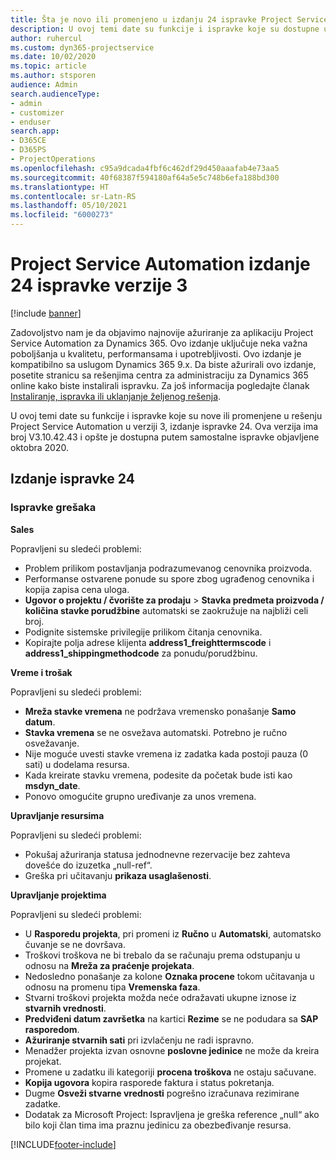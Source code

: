 ```yaml
---
title: Šta je novo ili promenjeno u izdanju 24 ispravke Project Service Automation verzije 3
description: U ovoj temi date su funkcije i ispravke koje su dostupne u izdanju 24 ispravke za Project Service Automation verzije 3.
author: ruhercul
ms.custom: dyn365-projectservice
ms.date: 10/02/2020
ms.topic: article
ms.author: stsporen
audience: Admin
search.audienceType:
- admin
- customizer
- enduser
search.app:
- D365CE
- D365PS
- ProjectOperations
ms.openlocfilehash: c95a9dcada4fbf6c462df29d450aaafab4e73aa5
ms.sourcegitcommit: 40f68387f594180af64a5e5c748b6efa188bd300
ms.translationtype: HT
ms.contentlocale: sr-Latn-RS
ms.lasthandoff: 05/10/2021
ms.locfileid: "6000273"
---
```

# <a name="project-service-automation-update-release-24-v3"></a>Project Service Automation izdanje 24 ispravke verzije 3

[!include [banner](../includes/psa-now-project-operations.md)]

Zadovoljstvo nam je da objavimo najnovije ažuriranje za aplikaciju Project Service Automation za Dynamics 365. Ovo izdanje uključuje neka važna poboljšanja u kvalitetu, performansama i upotrebljivosti. Ovo izdanje je kompatibilno sa uslugom Dynamics 365 9.x. Da biste ažurirali ovo izdanje, posetite stranicu sa rešenjima centra za administraciju za Dynamics 365 online kako biste instalirali ispravku. Za još informacija pogledajte članak [Instaliranje, ispravka ili uklanjanje željenog rešenja](/power-platform/admin/install-remove-preferred-solution).

U ovoj temi date su funkcije i ispravke koje su nove ili promenjene u rešenju Project Service Automation u verziji 3, izdanje ispravke 24. Ova verzija ima broj V3.10.42.43 i opšte je dostupna putem samostalne ispravke objavljene oktobra 2020.

## <a name="update-release-24"></a>Izdanje ispravke 24

### <a name="bug-fixes"></a>Ispravke grešaka

**Sales**

Popravljeni su sledeći problemi:

- Problem prilikom postavljanja podrazumevanog cenovnika proizvoda.
- Performanse ostvarene ponude su spore zbog ugrađenog cenovnika i kopija zapisa cena uloga.
- **Ugovor o projektu / čvorište za prodaju** > **Stavka predmeta proizvoda / količina stavke porudžbine** automatski se zaokružuje na najbliži celi broj.
- Podignite sistemske privilegije prilikom čitanja cenovnika.
- Kopirajte polja adrese klijenta **address1_freighttermscode** i **address1_shippingmethodcode** za ponudu/porudžbinu. 


**Vreme i trošak**

Popravljeni su sledeći problemi:

- **Mreža stavke vremena** ne podržava vremensko ponašanje **Samo datum**.
- **Stavka vremena** se ne osvežava automatski. Potrebno je ručno osvežavanje.
- Nije moguće uvesti stavke vremena iz zadatka kada postoji pauza (0 sati) u dodelama resursa.
- Kada kreirate stavku vremena, podesite da početak bude isti kao **msdyn_date**.
- Ponovo omogućite grupno uređivanje za unos vremena.

**Upravljanje resursima**

Popravljeni su sledeći problemi:

- Pokušaj ažuriranja statusa jednodnevne rezervacije bez zahteva dovešće do izuzetka „null-ref“.
- Greška pri učitavanju **prikaza usaglašenosti**.


**Upravljanje projektima**

Popravljeni su sledeći problemi:

- U **Rasporedu projekta**, pri promeni iz **Ručno** u **Automatski**, automatsko čuvanje se ne dovršava.
- Troškovi troškova ne bi trebalo da se računaju prema odstupanju u odnosu na **Mreža za praćenje projekata**.
- Nedosledno ponašanje za kolone **Oznaka procene** tokom učitavanja u odnosu na promenu tipa **Vremenska faza**.
- Stvarni troškovi projekta možda neće odražavati ukupne iznose iz **stvarnih vrednosti**.
- **Predviđeni datum završetka** na kartici **Rezime** se ne podudara sa **SAP rasporedom**.
- **Ažuriranje stvarnih sati** pri izvlačenju ne radi ispravno.
- Menadžer projekta izvan osnovne **poslovne jedinice** ne može da kreira projekat.
- Promene u zadatku ili kategoriji **procena troškova** ne ostaju sačuvane.
- **Kopija ugovora** kopira rasporede faktura i status pokretanja.
- Dugme **Osveži stvarne vrednosti** pogrešno izračunava rezimirane zadatke.
- Dodatak za Microsoft Project: Ispravljena je greška reference „null“ ako bilo koji član tima ima praznu jedinicu za obezbeđivanje resursa.



[!INCLUDE[footer-include](../includes/footer-banner.md)]